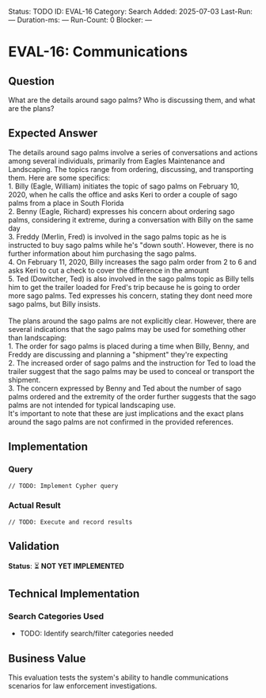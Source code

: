 <!--- META: machine-readable for scripts --->
Status: TODO
ID: EVAL-16
Category: Search
Added: 2025-07-03
Last-Run: —
Duration-ms: —
Run-Count: 0
Blocker: —

# EVAL-16: Communications

## Question
What are the details around sago palms? Who is discussing them, and what are the plans?

## Expected Answer
The details around sago palms involve a series of conversations and actions among several individuals, primarily from Eagles Maintenance and Landscaping. The topics range from ordering, discussing, and transporting them. Here are some specifics:<br>1. Billy (Eagle, William) initiates the topic of sago palms on February 10, 2020, when he calls the office and asks Keri to order a couple of sago palms from a place in South Florida<br>2. Benny (Eagle, Richard) expresses his concern about ordering sago palms, considering it extreme, during a conversation with Billy on the same day<br>3. Freddy (Merlin, Fred) is involved in the sago palms topic as he is instructed to buy sago palms while he's "down south'. However, there is no further information about him purchasing the sago palms.<br>4. On February 11, 2020, Billy increases the sago palm order from 2 to 6 and asks Keri to cut a check to cover the difference in the amount<br>5. Ted (Dowitcher, Ted) is also involved in the sago palms topic as Billy tells him to get the trailer loaded for Fred's trip because he is going to order more sago palms. Ted expresses his concern, stating they dont need more sago palms, but Billy insists.<br><br>The plans around the sago palms are not explicitly clear. However, there are several indications that the sago palms may be used for something other than landscaping:<br>1. The order for sago palms is placed during a time when Billy, Benny, and Freddy are discussing and planning a "shipment" they're expecting<br>2. The increased order of sago palms and the instruction for Ted to load the trailer suggest that the sago palms may be used to conceal or transport the shipment.<br>3. The concern expressed by Benny and Ted about the number of sago palms ordered and the extremity of the order further suggests that the sago palms are not intended for typical landscaping use.<br>It's important to note that these are just implications and the exact plans around the sago palms are not confirmed in the provided references.

## Implementation

### Query
```cypher
// TODO: Implement Cypher query
```

### Actual Result
```
// TODO: Execute and record results
```

## Validation
**Status**: ⏳ **NOT YET IMPLEMENTED**

## Technical Implementation

### Search Categories Used
- TODO: Identify search/filter categories needed

## Business Value

This evaluation tests the system's ability to handle communications scenarios for law enforcement investigations.
